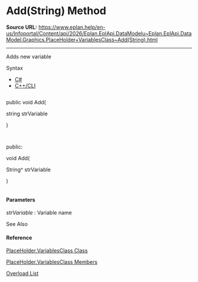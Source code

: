 # Add(String) Method

**Source URL:** https://www.eplan.help/en-us/Infoportal/Content/api/2026/Eplan.EplApi.DataModelu~Eplan.EplApi.DataModel.Graphics.PlaceHolder+VariablesClass~Add(String).html

---

Adds new variable

Syntax

- [C#](#i-syntax-CS)
- [C++/CLI](#i-syntax-CPP2005)

```
```
public void Add( 
   string strVariable
)
```
```

```
```
public:
void Add( 
   String^ strVariable
)
```
```

#### Parameters

*strVariable*
:   Variable name



See Also

#### Reference

[PlaceHolder.VariablesClass Class](Eplan.EplApi.DataModelu~Eplan.EplApi.DataModel.Graphics.PlaceHolder+VariablesClass.html)
  
[PlaceHolder.VariablesClass Members](Eplan.EplApi.DataModelu~Eplan.EplApi.DataModel.Graphics.PlaceHolder+VariablesClass_members.html)
  
[Overload List](Eplan.EplApi.DataModelu~Eplan.EplApi.DataModel.Graphics.PlaceHolder+VariablesClass~Add.html)
